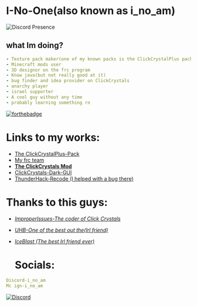 # I-No-One(also known as i_no_am)
![Discord Presence](https://lanyard.cnrad.dev/api/1051897115447660697?bg=007519&showDisplayName=true&borderRadius=55px&idleMessage=Check+out+the+CC%20Plus+V2.1+Pack%!&theme=dark&hideTimestamp=true)
## what Im doing?
```yml
- Texture pack maker(one of my known packs is the ClickCrystalPlus pack)
- Minecraft mods user
- 3D designor on the frc program
- Know java(but not really good at it)
- bug finder and idea provider on ClickCrystals
- anarchy player
- israel supporter
- A cool guy without any time
- probably learning something rn
```
[![forthebadge](https://forthebadge.com/images/badges/fixed-bugs.svg)](https://forthebadge.com)
# Links to my works:
- [The ClickCrystalPlus-Pack](https://modrinth.com/resourcepack/clickcrystalplus-pack)
- [My frc team](https://excaliburfrc.github.io/)
- [**The ClickCrystals Mod**](https://github.com/ItziSpyder/ClickCrystals)
- [ClickCrystals-Dark-GUI](https://github.com/I-No-oNe/ClickCrystals-Dark-GUI)
- [ThunderHack-Recode (I helped with a bug there)](https://github.com/Pan4ur/ThunderHack-Recode/commit/65cda72ee991b8a0c95dd62b830c2271c8d7d2ff)
# Thanks to this guys:
-  [*ImproperIssues-The coder of Click Crystals*](https://github.com/ItziSpyder)
- [*UHB-One of the best out the(Irl friend)*](https://github.com/uhb217)
- [*IceBlast (The best Irl friend ever)*](https://discord.com/users/918580693360050206)
  
  # Socials:
```yml
Discord-i_no_am
Mc ign-i_no_am
```  
[![Discord](https://img.shields.io/badge/Discord-5865F2.svg?style=for-the-badge&logo=Discord&logoColor=white)](https://discordapp.com/users/1051897115447660697)

